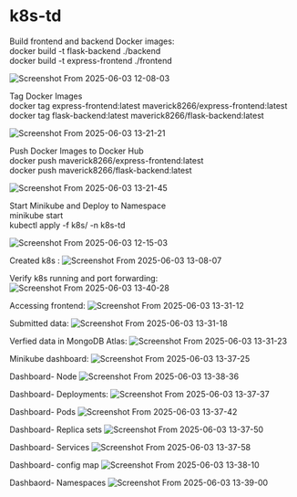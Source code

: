 # k8s-td

Build frontend and backend Docker images:  
docker build -t flask-backend ./backend  
docker build -t express-frontend ./frontend

![Screenshot From 2025-06-03 12-08-03](https://github.com/user-attachments/assets/927cacb9-6a0d-4bc6-b7ff-dcb43058f990)

Tag Docker Images  
docker tag express-frontend:latest maverick8266/express-frontend:latest  
docker tag flask-backend:latest maverick8266/flask-backend:latest  

![Screenshot From 2025-06-03 13-21-21](https://github.com/user-attachments/assets/c3d28d94-51d8-4358-8d11-f6a541c6327f)

Push Docker Images to Docker Hub  
docker push maverick8266/express-frontend:latest  
docker push maverick8266/flask-backend:latest  


![Screenshot From 2025-06-03 13-21-45](https://github.com/user-attachments/assets/8ffe99e7-788d-4095-b137-8479b2e1c37f)


Start Minikube and Deploy to Namespace  
minikube start  
kubectl apply -f k8s/ -n k8s-td  

![Screenshot From 2025-06-03 12-15-03](https://github.com/user-attachments/assets/84142e16-f660-4fcd-9cde-7038aa5dd83f)

Created k8s :
![Screenshot From 2025-06-03 13-08-07](https://github.com/user-attachments/assets/380e8aeb-2426-4e42-99c9-9cc6dc537886)

Verify k8s running and port forwarding:
![Screenshot From 2025-06-03 13-40-28](https://github.com/user-attachments/assets/1dfe0399-edd5-45a0-8e42-852018ff0971)

Accessing frontend:
![Screenshot From 2025-06-03 13-31-12](https://github.com/user-attachments/assets/cc81ae49-e535-4e3c-ba57-46f3ca721362)

Submitted data:
![Screenshot From 2025-06-03 13-31-18](https://github.com/user-attachments/assets/6cc376ba-d779-4037-9451-65a963e04eb5)

Verfied data in MongoDB Atlas:
![Screenshot From 2025-06-03 13-31-23](https://github.com/user-attachments/assets/07aab359-4467-447a-a385-dc55d2c1142a)

Minikube dashboard:
![Screenshot From 2025-06-03 13-37-25](https://github.com/user-attachments/assets/76223f2a-573f-4ece-a878-46f507b45f83)

Dashboard- Node
![Screenshot From 2025-06-03 13-38-36](https://github.com/user-attachments/assets/6961537f-662d-407a-bbd8-c86c17bded79)

Dashboard- Deployments:
![Screenshot From 2025-06-03 13-37-37](https://github.com/user-attachments/assets/7b86c08d-35b0-4f2d-8ef3-20605782cf83)

Dashboard- Pods
![Screenshot From 2025-06-03 13-37-42](https://github.com/user-attachments/assets/dc698a07-2d82-43d4-8af1-fa4ac578d6cb)

Dashboard- Replica sets
![Screenshot From 2025-06-03 13-37-50](https://github.com/user-attachments/assets/a717e784-422e-47bc-8831-18f5b2d64d11)

Dashboard- Services
![Screenshot From 2025-06-03 13-37-58](https://github.com/user-attachments/assets/95b5eb6a-db72-45cd-9fc7-e0d4aa31edaa)

Dashboard- config map
![Screenshot From 2025-06-03 13-38-10](https://github.com/user-attachments/assets/f5c44c98-8a76-46dc-947f-4c2364410854)

Dashbaord- Namespaces
![Screenshot From 2025-06-03 13-39-00](https://github.com/user-attachments/assets/ed775b1b-1b49-49a7-88de-12ec81cec7ec)











